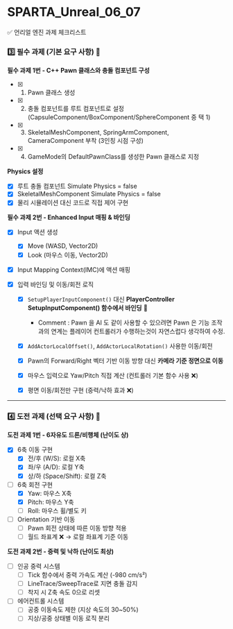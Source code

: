 # SPARTA_Unreal_06_07

✅ 언리얼 엔진 과제 체크리스트

### 3️⃣ 필수 과제 (기본 요구 사항) 🐣

**필수 과제 1번 - C++ Pawn 클래스와 충돌 컴포넌트 구성**

- [x] 1. Pawn 클래스 생성
- [x] 2. 충돌 컴포넌트를 루트 컴포넌트로 설정 (CapsuleComponent/BoxComponent/SphereComponent 중 택 1)
- [x] 3. SkeletalMeshComponent, SpringArmComponent, CameraComponent 부착 (3인칭 시점 구성)
- [x] 4. GameMode의 DefaultPawnClass를 생성한 Pawn 클래스로 지정

**Physics 설정**

- [x] 루트 충돌 컴포넌트 Simulate Physics = false
- [x] SkeletalMeshComponent Simulate Physics = false
- [x] 물리 시뮬레이션 대신 코드로 직접 제어 구현

**필수 과제 2번 - Enhanced Input 매핑 & 바인딩**

- [x] Input 액션 생성
  - [x] Move (WASD, Vector2D)
  - [x] Look (마우스 이동, Vector2D)
- [x] Input Mapping Context(IMC)에 액션 매핑
- [x] 입력 바인딩 및 이동/회전 로직

  - [x] `SetupPlayerInputComponent()` 대신 **PlayerController SetupInputComponent() 함수에서 바인딩** 🔄

    - Comment : Pawn 을 AI 도 같이 사용할 수 있으려면 Pawn 은 기능 조작과의 연계는 플레이어 컨트롤러가 수행하는것이 자연스럽다 생각하여 수정.

  - [x] `AddActorLocalOffset()`, `AddActorLocalRotation()` 사용한 이동/회전
  - [x] Pawn의 Forward/Right 벡터 기반 이동 방향 대신 **카메라 기준 정면으로 이동**
  - [x] 마우스 입력으로 Yaw/Pitch 직접 계산 (컨트롤러 기본 함수 사용 ❌)
  - [x] 평면 이동/회전만 구현 (중력/낙하 효과 ❌)

---

### 4️⃣ 도전 과제 (선택 요구 사항) 🦅

**도전 과제 1번 - 6자유도 드론/비행체 (난이도 상)**

- [x] 6축 이동 구현
  - [x] 전/후 (W/S): 로컬 X축
  - [x] 좌/우 (A/D): 로컬 Y축
  - [x] 상/하 (Space/Shift): 로컬 Z축
- [ ] 6축 회전 구현
  - [x] Yaw: 마우스 X축
  - [x] Pitch: 마우스 Y축
  - [ ] Roll: 마우스 휠/별도 키
- [ ] Orientation 기반 이동
  - [ ] Pawn 회전 상태에 따른 이동 방향 적용
  - [ ] 월드 좌표계 ❌ → 로컬 좌표계 기준 이동

**도전 과제 2번 - 중력 및 낙하 (난이도 최상)**

- [ ] 인공 중력 시스템
  - [ ] Tick 함수에서 중력 가속도 계산 (-980 cm/s²)
  - [ ] LineTrace/SweepTrace로 지면 충돌 감지
  - [ ] 착지 시 Z축 속도 0으로 리셋
- [ ] 에어컨트롤 시스템
  - [ ] 공중 이동속도 제한 (지상 속도의 30~50%)
  - [ ] 지상/공중 상태별 이동 로직 분리
